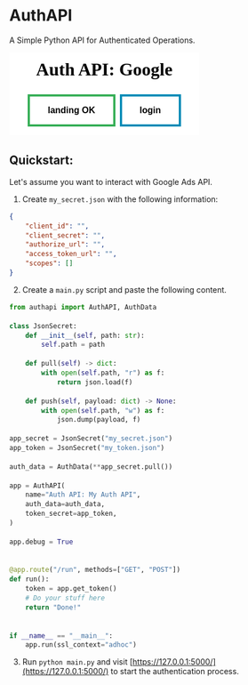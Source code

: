 # AuthAPI

A Simple Python API for Authenticated Operations.

![landing_img](https://raw.githubusercontent.com/manucalop/authapi/main/docs/img/landing.png)

## Quickstart:

Let's assume you want to interact with Google Ads API.

1. Create `my_secret.json` with the following information:

```json
{
    "client_id": "",
    "client_secret": "",
    "authorize_url": "",
    "access_token_url": "",
    "scopes": []
}

```

2. Create a `main.py` script and paste the following content.

```python
from authapi import AuthAPI, AuthData

class JsonSecret:
    def __init__(self, path: str):
        self.path = path

    def pull(self) -> dict:
        with open(self.path, "r") as f:
            return json.load(f)

    def push(self, payload: dict) -> None:
        with open(self.path, "w") as f:
            json.dump(payload, f)

app_secret = JsonSecret("my_secret.json")
app_token = JsonSecret("my_token.json")

auth_data = AuthData(**app_secret.pull())

app = AuthAPI(
    name="Auth API: My Auth API",
    auth_data=auth_data,
    token_secret=app_token,
)

app.debug = True


@app.route("/run", methods=["GET", "POST"])
def run():
    token = app.get_token()
    # Do your stuff here
    return "Done!"


if __name__ == "__main__":
    app.run(ssl_context="adhoc")
```

3. Run `python main.py` and visit [https://127.0.0.1:5000/](https://127.0.0.1:5000/) to start the authentication process.
